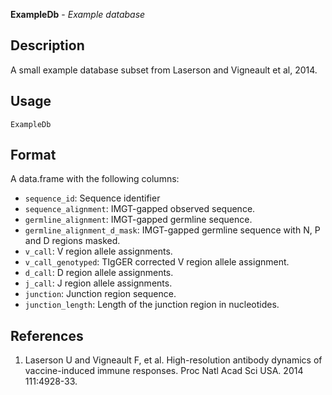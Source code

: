 **ExampleDb** - *Example database*

Description
--------------------

A small example database subset from Laserson and Vigneault et al, 2014.


Usage
--------------------
```
ExampleDb
```




Format
-------------------

A data.frame with the following columns:

+ `sequence_id`:                Sequence identifier
+ `sequence_alignment`:         IMGT-gapped observed sequence.
+ `germline_alignment`:         IMGT-gapped germline sequence.
+ `germline_alignment_d_mask`:  IMGT-gapped germline sequence with N, P and
D regions masked.
+ `v_call`:                     V region allele assignments.
+ `v_call_genotyped`:           TIgGER corrected V region allele assignment.
+ `d_call`:                     D region allele assignments.
+ `j_call`:                     J region allele assignments.
+ `junction`:                   Junction region sequence.
+ `junction_length`:            Length of the junction region in nucleotides.



References
-------------------


1. Laserson U and Vigneault F, et al. High-resolution antibody dynamics of
vaccine-induced immune responses.
Proc Natl Acad Sci USA. 2014 111:4928-33.










